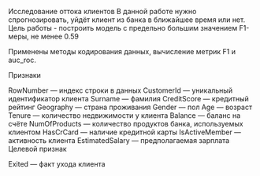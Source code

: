Исследование оттока клиентов
В данной работе нужно спрогнозировать, уйдёт клиент из банка в ближайшее время или нет. Цель работы - построить модель с предельно большим значением F1-меры, не менее 0.59

Применены методы кодирования данных, вычисление метрик F1 и auc_roc.


Признаки

RowNumber — индекс строки в данных
CustomerId — уникальный идентификатор клиента
Surname — фамилия
CreditScore — кредитный рейтинг
Geography — страна проживания
Gender — пол
Age — возраст
Tenure — количество недвижимости у клиента
Balance — баланс на счёте
NumOfProducts — количество продуктов банка, используемых клиентом
HasCrCard — наличие кредитной карты
IsActiveMember — активность клиента
EstimatedSalary — предполагаемая зарплата
Целевой признак

Exited — факт ухода клиента